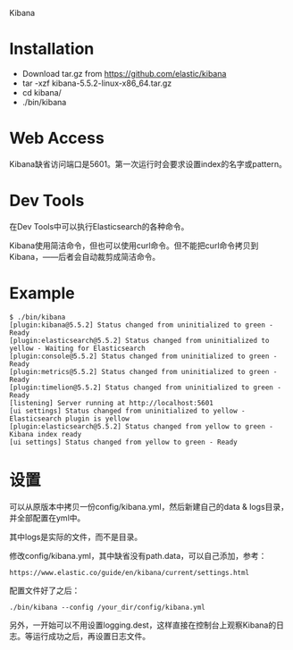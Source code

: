 Kibana

# Installation

- Download tar.gz from https://github.com/elastic/kibana
- tar -xzf kibana-5.5.2-linux-x86_64.tar.gz
- cd kibana/
- ./bin/kibana

# Web Access

Kibana缺省访问端口是5601。第一次运行时会要求设置index的名字或pattern。

# Dev Tools

在Dev Tools中可以执行Elasticsearch的各种命令。

Kibana使用简洁命令，但也可以使用curl命令。但不能把curl命令拷贝到Kibana，——后者会自动裁剪成简洁命令。

# Example

    $ ./bin/kibana
    [plugin:kibana@5.5.2] Status changed from uninitialized to green - Ready
    [plugin:elasticsearch@5.5.2] Status changed from uninitialized to yellow - Waiting for Elasticsearch
    [plugin:console@5.5.2] Status changed from uninitialized to green - Ready
    [plugin:metrics@5.5.2] Status changed from uninitialized to green - Ready
    [plugin:timelion@5.5.2] Status changed from uninitialized to green - Ready
    [listening] Server running at http://localhost:5601
    [ui settings] Status changed from uninitialized to yellow - Elasticsearch plugin is yellow
    [plugin:elasticsearch@5.5.2] Status changed from yellow to green - Kibana index ready
    [ui settings] Status changed from yellow to green - Ready

# 设置

可以从原版本中拷贝一份config/kibana.yml，然后新建自己的data & logs目录，并全部配置在yml中。

其中logs是实际的文件，而不是目录。

修改config/kibana.yml，其中缺省没有path.data，可以自己添加，参考：

    https://www.elastic.co/guide/en/kibana/current/settings.html

配置文件好了之后：

    ./bin/kibana --config /your_dir/config/kibana.yml

另外，一开始可以不用设置logging.dest，这样直接在控制台上观察Kibana的日志。等运行成功之后，再设置日志文件。